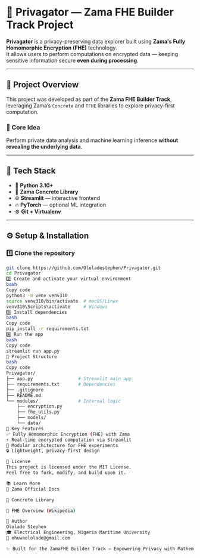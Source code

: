 # 🧠 Privagator — Zama FHE Builder Track Project

**Privagator** is a privacy-preserving data explorer built using **Zama's Fully Homomorphic Encryption (FHE)** technology.  
It allows users to perform computations on encrypted data — keeping sensitive information secure **even during processing**.

---

## 🚀 Project Overview

This project was developed as part of the **Zama FHE Builder Track**, leveraging Zama’s `Concrete` and `TFHE` libraries to explore privacy-first computation.

### 🔐 Core Idea
Perform private data analysis and machine learning inference **without revealing the underlying data**.

---

## 🧩 Tech Stack
- 🐍 **Python 3.10+**
- 🧮 **Zama Concrete Library**
- 🌐 **Streamlit** — interactive frontend
- 🔥 **PyTorch** — optional ML integration
- ⚙️ **Git + Virtualenv**

---

## ⚙️ Setup & Installation

### 1️⃣ Clone the repository
```bash
git clone https://github.com/Ololadestephen/Privagator.git
cd Privagator
2️⃣ Create and activate your virtual environment
bash
Copy code
python3 -m venv venv310
source venv310/bin/activate  # macOS/Linux
venv310\Scripts\activate     # Windows
3️⃣ Install dependencies
bash
Copy code
pip install -r requirements.txt
4️⃣ Run the app
bash
Copy code
streamlit run app.py
📂 Project Structure
bash
Copy code
Privagator/
├── app.py                 # Streamlit main app
├── requirements.txt       # Dependencies
├── .gitignore
├── README.md
└── modules/               # Internal logic
    ├── encryption.py
    ├── fhe_utils.py
    ├── models/
    └── data/
🌟 Key Features
✅ Fully Homomorphic Encryption (FHE) with Zama
⚡ Real-time encrypted computation via Streamlit
🧱 Modular architecture for FHE experiments
🔒 Lightweight, privacy-first design

📜 License
This project is licensed under the MIT License.
Feel free to fork, modify, and build upon it.

📚 Learn More
🔗 Zama Official Docs

🧩 Concrete Library

🧠 FHE Overview (Wikipedia)

👤 Author
Ololade Stephen
🎓 Electrical Engineering, Nigeria Maritime University
📧 ehuwaololade@gmail.com

✨ Built for the ZamaFHE Builder Track — Empowering Privacy with Mathematics.